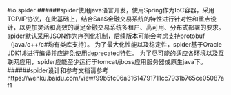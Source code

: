 #io.spider
######spider使用java语言开发，使用Spring作为IoC容器，采用TCP/IP协议，在此基础上，结合SaaS金融交易系统的特性进行针对性和重点设计，以更加灵活和高效的满足金融交易系统多租户、高可用、分布式部署的要求。spider默认采用JSON作为序列化机制，后续版本可能会考虑支持protobuf（java/c++/c#均有类库支持）。	为了最大化性能以及稳定性，spider基于Oracle JDK1.8进行编译并应避免使用deprecated特性。	为了尽可能的适应各环境以及互联网应用，spider应能至少运行于tomcat/jboss应用服务器或原生java下。
######spider设计和参考文档请参考https://wenku.baidu.com/view/99b5fc06a31614791711cc7931b765ce05087af1